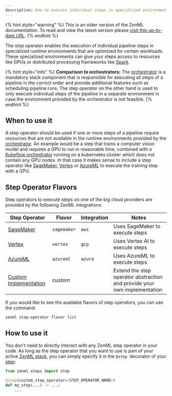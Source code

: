 ```yaml
---
description: How to execute individual steps in specialized environments
---
```


{% hint style="warning" %}
This is an older version of the ZenML documentation. To read and view the latest version please [visit this up-to-date URL](https://docs.zenml.io).
{% endhint %}


The step operator enables the execution of individual pipeline steps in
specialized runtime environments that are optimized for certain workloads.
These specialized environments can give your steps access to resources like 
GPUs or distributed processing frameworks like [Spark](https://spark.apache.org/).

{% hint style="info" %}
**Comparison to orchestrators:**
The [orchestrator](../orchestrators/orchestrators.md) is a mandatory stack component that is responsible 
for executing all steps of a pipeline in the correct order and provide 
additional features such as scheduling pipeline runs. The step operator 
on the other hand is used to only execute individual steps of the pipeline 
in a separate environment in case the environment provided by the orchestrator
is not feasible.
{% endhint %}

## When to use it

A step operator should be used if one or more steps of a pipeline require resources
that are not available in the runtime environments provided by the [orchestrator](../orchestrators/orchestrators.md).
An example would be a step that trains a computer vision model and requires a GPU to
run in reasonable time, combined with a [Kubeflow orchestrator](../orchestrators/kubeflow.md) running on a kubernetes 
cluster which does not contain any GPU nodes. In that case it makes sense to include a 
step operator like [SageMaker](./amazon-sagemaker.md), [Vertex](./gcloud-vertexai.md) 
or [AzureML](./azureml.md) to execute the training step with a GPU.

## Step Operator Flavors

Step operators to execute steps on one of the big cloud providers are provided
by the following ZenML integrations:

| Step Operator | Flavor | Integration | Notes             |
|----------------|--------|-------------|-------------------|
| [SageMaker](./amazon-sagemaker.md) | `sagemaker` | `aws` | Uses SageMaker to execute steps |
| [Vertex](./gcloud-vertexai.md) | `vertex` | `gcp` |  Uses Vertex AI to execute steps |
| [AzureML](./azureml.md) | `azureml` | `azure` |  Uses AzureML to execute steps |
| [Custom Implementation](./custom.md) | _custom_ | | Extend the step operator abstraction and provide your own implementation |

If you would like to see the available flavors of step operators, you can 
use the command:

```shell
zenml step-operator flavor list
```

## How to use it

You don't need to directly interact with any ZenML step operator in your code.
As long as the step operator that you want to use is part of your active 
[ZenML stack](../../developer-guide/stacks-profiles-repositories/stack.md),
you can simply specify it in the `@step `decorator of your
[step](../../developer-guide/steps-pipelines/steps-and-pipelines.md#step):

```python
from zenml.steps import step

@step(custom_step_operator=<STEP_OPERATOR_NAME>)
def my_step(...) -> ...:
    ...
```
